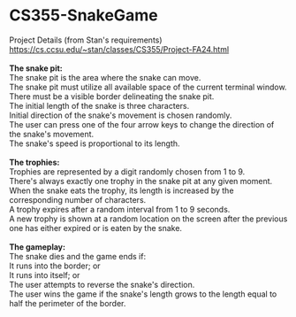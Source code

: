 # CS355-SnakeGame
 Project Details (from Stan's requirements) <br>
    https://cs.ccsu.edu/~stan/classes/CS355/Project-FA24.html<br><br>
    <b>The snake pit:</b><br>
        The snake pit is the area where the snake can move.<br>
        The snake pit must utilize all available space of the current terminal window.<br>
        There must be a visible border delineating the snake pit.<br>
        The initial length of the snake is three characters.<br>
        Initial direction of the snake's movement is chosen randomly.<br>
        The user can press one of the four arrow keys to change the direction of the snake's movement.<br>
        The snake's speed is proportional to its length.<br><br>
    <b>The trophies:</b><br>
        Trophies are represented by a digit randomly chosen from 1 to 9.<br>
        There's always exactly one trophy in the snake pit at any given moment.<br>
        When the snake eats the trophy, its length is increased by the corresponding number of characters.<br>
        A trophy expires after a random interval from 1 to 9 seconds.<br>
        A new trophy is shown at a random location on the screen after the previous one has either expired or is eaten by the snake.<br><br>
    <b>The gameplay:</b><br>
        The snake dies and the game ends if:<br>
        It runs into the border; or<br>
        It runs into itself; or<br>
        The user attempts to reverse the snake's direction.<br>
        The user wins the game if the snake's length grows to the length equal to half the perimeter of the border.<br>
